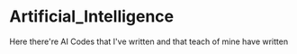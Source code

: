 # Artificial_Intelligence
Here there're AI Codes that I've written and that teach of mine have written
